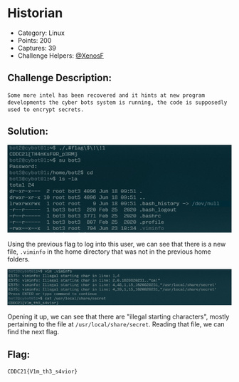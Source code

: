 # Historian

- Category: Linux
- Points: 200
- Captures: 39
- Challenge Helpers: [@XenosF](https://github.com/XenosF/CTF-Writeups/tree/main/CDDC%202021)

## Challenge Description:
```
Some more intel has been recovered and it hints at new program developments the cyber bots system is running, the code is supposedly used to encrypt secrets.
```
## Solution:

![](bot3-logon.png)

Using the previous flag to log into this user, we can see that there is a new file, `.viminfo` in the home directory that was not in the previous home folders.

![](bot3-flag.png)

Opening it up, we can see that there are "illegal starting characters", mostly pertaining to the file at `/usr/local/share/secret`. Reading that file, we can find the next flag.
## Flag:
```
CDDC21{V1m_th3_s4vior}
```